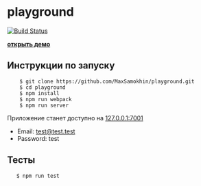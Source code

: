 # playground

[![Build Status](https://travis-ci.org/MaxSamokhin/playground.svg?branch=master)](https://travis-ci.org/MaxSamokhin/playground)


[**открыть демо**](http://207.154.217.185/)

## Инструкции по запуску

```
    $ git clone https://github.com/MaxSamokhin/playground.git
    $ cd playground
    $ npm install
    $ npm run webpack
    $ npm run server
```

Приложение станет доступно на [127.0.0.1:7001](http://127.0.0.1:7001)


- Email: test@test.test 
- Password: test

## Тесты

```
   $ npm run test
```
